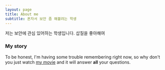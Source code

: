 ```yaml
---
layout: page
title: About me
subtitle: 혼자서 보안 좀 해볼려는 학생
---
```


 저는 보안에 관심 있어하는 학생입니다. 삽질을 좋아해여

### My story

To be honest, I'm having some trouble remembering right now, so why don't you just watch [my movie](https://en.wikipedia.org/wiki/The_Princess_Bride_%28film%29) and it will answer **all** your questions.
